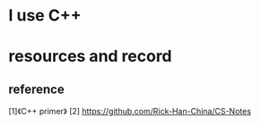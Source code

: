 # I use C++
# resources and record
## reference
[1]《C++ primer》
[2] https://github.com/Rick-Han-China/CS-Notes
